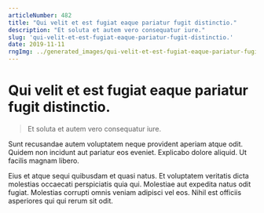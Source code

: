 ```yaml
---
articleNumber: 482
title: "Qui velit et est fugiat eaque pariatur fugit distinctio."
description: "Et soluta et autem vero consequatur iure."
slug: 'qui-velit-et-est-fugiat-eaque-pariatur-fugit-distinctio.'
date: 2019-11-11
rngImg: ../generated_images/qui-velit-et-est-fugiat-eaque-pariatur-fugit-distinctio..jpg
---
```


# Qui velit et est fugiat eaque pariatur fugit distinctio.

> Et soluta et autem vero consequatur iure.

Sunt recusandae autem voluptatem neque provident aperiam atque odit. Quidem non incidunt aut pariatur eos eveniet. Explicabo dolore aliquid. Ut facilis magnam libero.
 Eius et atque sequi quibusdam et quasi natus. Et voluptatem veritatis dicta molestias occaecati perspiciatis quia qui. Molestiae aut expedita natus odit fugiat. Molestias corrupti omnis veniam adipisci vel eos. Nihil est officiis asperiores qui qui rerum sit odit.
